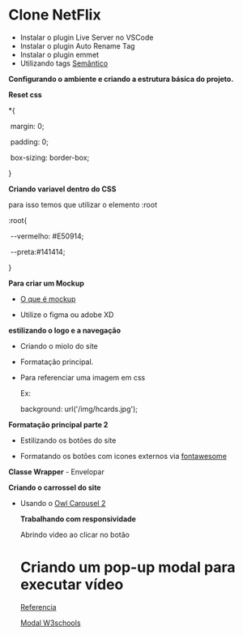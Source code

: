 # Clone NetFlix

- Instalar o plugin Live Server no VSCode
- Instalar o plugin Auto Rename Tag
- Instalar o plugin emmet
- Utilizando tags [Semântico]( https://www.devmedia.com.br/html-semantico-conheca-os-elementos-semanticos-da-html5/38065)

**Configurando o ambiente e criando a estrutura básica do projeto.**

**Reset css**

*{

​	margin: 0;

​	padding: 0;

​	box-sizing: border-box;

}

**Criando variavel dentro do CSS**

para isso temos que utilizar o elemento :root

:root{

​	--vermelho: #E50914;

​	--preta:#141414;

}



**Para criar um Mockup**

- [O que é mockup](https://www.futuraexpress.com.br/blog/o-que-e-mockup/)

- Utilize o figma ou adobe XD



**estilizando o logo e a navegação**

- Criando o miolo do site

- Formatação principal.

- Para referenciar uma imagem em css

  Ex:

   background: url('/img/hcards.jpg');

**Formatação principal parte 2** 

- Estilizando os botões do site

- Formatando os botões com icones externos via [fontawesome](https://fontawesome.com/) 



**Classe Wrapper** - Envelopar



**Criando o carrossel do site**

- Usando o [Owl Carousel 2](https://owlcarousel2.github.io/OwlCarousel2/)

  **Trabalhando com responsividade**

  

  Abrindo video ao clicar no botão

  # **Criando um pop-up modal para executar vídeo**

  [Referencia](https://www.blogson.com.br/criando-um-pop-up-modal-para-executar-video/)

  [Modal W3schools](https://www.w3schools.com/howto/howto_css_modals.asp)

  







